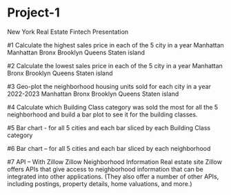 # Project-1

New York Real Estate Fintech Presentation

#1 Calculate the highest sales price in each of the 5 city in a year Manhattan Manhattan Bronx Brooklyn Queens Staten island

#2 Calculate the lowest sales price in each of the 5 city in a year Manhattan Bronx Brooklyn Queens Staten island

#3 Geo-plot the neighborhood housing units sold for each city in a year 2022-2023 Manhattan Bronx Brooklyn Queens Staten island

#4 Calculate which Building Class category was sold the most for all the 5 neighborhood and build a bar plot to see it for the building classes.

#5 Bar chart - for all 5 cities and each bar sliced by each Building Class category

#6 Bar chart – for all 5 cities and each bar sliced by each neighborhood

#7 API – With Zillow Zillow Neighborhood Information Real estate site Zillow offers APIs that give access to neighborhood information that can be integrated into other applications. (They also offer a number of other APIs, including postings, property details, home valuations, and more.)
